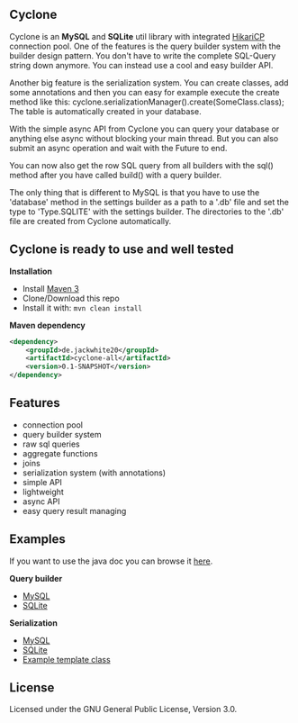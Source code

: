 ## Cyclone
Cyclone is an **MySQL** and **SQLite** util library with integrated [HikariCP](http://brettwooldridge.github.io/HikariCP/) connection pool.
One of the features is the query builder system with the builder design pattern.
You don't have to write the complete SQL-Query string down anymore. You can instead use a cool and easy builder API.

Another big feature is the serialization system. You can create classes, add some annotations and then you can easy for example execute the create method like this: cyclone.serializationManager().create(SomeClass.class);
The table is automatically created in your database.

With the simple async API from Cyclone you can query your database or anything else async without blocking your main thread.
But you can also submit an async operation and wait with the Future to end.

You can now also get the row SQL query from all builders with the sql() method after you have called build() with a query builder.

The only thing that is different to MySQL is that you have to use the 'database' method in the settings builder as a path to a '.db' file and set the type to 'Type.SQLITE' with the settings builder.
The directories to the '.db' file are created from Cyclone automatically.

## Cyclone is ready to use and well tested

**Installation**
- Install [Maven 3](http://maven.apache.org/download.cgi)
- Clone/Download this repo
- Install it with: ```mvn clean install```

**Maven dependency**
```xml
<dependency>
    <groupId>de.jackwhite20</groupId>
    <artifactId>cyclone-all</artifactId>
    <version>0.1-SNAPSHOT</version>
</dependency>
```

## Features

- connection pool
- query builder system
- raw sql queries
- aggregate functions
- joins
- serialization system (with annotations)
- simple API
- lightweight
- async API
- easy query result managing

## Examples

If you want to use the java doc you can browse it [here](http://jackwhite20.github.io/Cyclone/).

**Query builder**

- [MySQL](https://github.com/JackWhite20/Cyclone/blob/master/CycloneExample/src/main/java/de/jackwhite20/example/builder/MySQLExample.java)
- [SQLite](https://github.com/JackWhite20/Cyclone/blob/master/CycloneExample/src/main/java/de/jackwhite20/example/builder/SQLiteExample.java)

**Serialization**

- [MySQL](https://github.com/JackWhite20/Cyclone/blob/master/CycloneExample/src/main/java/de/jackwhite20/example/serialization/mysql/MySQLSerializationExample.java)
- [SQLite](https://github.com/JackWhite20/Cyclone/blob/master/CycloneExample/src/main/java/de/jackwhite20/example/serialization/sql/SQLiteSerializationExample.java)
- [Example template class](https://github.com/JackWhite20/Cyclone/blob/master/CycloneExample/src/main/java/de/jackwhite20/example/serialization/TestTable.java)

## License
Licensed under the GNU General Public License, Version 3.0.
